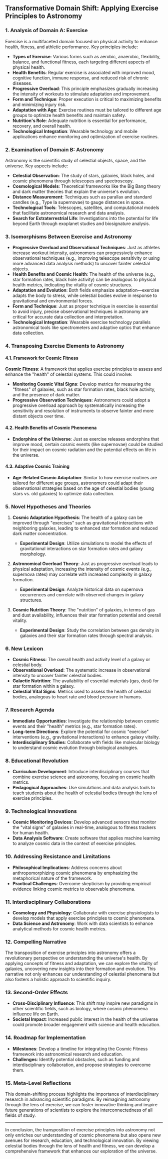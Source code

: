 ## Transformative Domain Shift: Applying Exercise Principles to Astronomy

### 1. Analysis of Domain A: Exercise

Exercise is a multifaceted domain focused on physical activity to enhance health, fitness, and athletic performance. Key principles include:

- **Types of Exercise**: Various forms such as aerobic, anaerobic, flexibility, balance, and functional fitness, each targeting different aspects of physical health.
- **Health Benefits**: Regular exercise is associated with improved mood, cognitive function, immune response, and reduced risk of chronic diseases.
- **Progressive Overload**: This principle emphasizes gradually increasing the intensity of workouts to stimulate adaptation and improvement.
- **Form and Technique**: Proper execution is critical to maximizing benefits and minimizing injury risk.
- **Adaptation with Age**: Exercise routines must be tailored to different age groups to optimize health benefits and maintain safety.
- **Nutrition's Role**: Adequate nutrition is essential for performance, recovery, and overall health.
- **Technological Integration**: Wearable technology and mobile applications enhance monitoring and optimization of exercise routines.

### 2. Examination of Domain B: Astronomy

Astronomy is the scientific study of celestial objects, space, and the universe. Key aspects include:

- **Celestial Observation**: The study of stars, galaxies, black holes, and cosmic phenomena through telescopes and spectroscopy.
- **Cosmological Models**: Theoretical frameworks like the Big Bang theory and dark matter theories that explain the universe's evolution.
- **Distance Measurement**: Techniques such as parallax and standard candles (e.g., Type Ia supernovae) to gauge distances in space.
- **Technological Tools**: Telescopes, satellites, and computational models that facilitate astronomical research and data analysis.
- **Search for Extraterrestrial Life**: Investigations into the potential for life beyond Earth through exoplanet studies and biosignature analysis.

### 3. Isomorphisms Between Exercise and Astronomy

- **Progressive Overload and Observational Techniques**: Just as athletes increase workout intensity, astronomers can progressively enhance observational techniques (e.g., improving telescope sensitivity or using more advanced data analysis methods) to uncover fainter celestial objects.
- **Health Benefits and Cosmic Health**: The health of the universe (e.g., star formation rates, black hole activity) can be analogous to physical health metrics, indicating the vitality of cosmic structures.
- **Adaptation and Evolution**: Both fields emphasize adaptation—exercise adapts the body to stress, while celestial bodies evolve in response to gravitational and environmental forces.
- **Form and Technique**: Just as proper technique in exercise is essential to avoid injury, precise observational techniques in astronomy are critical for accurate data collection and interpretation.
- **Technological Integration**: Wearable exercise technology parallels astronomical tools like spectrometers and adaptive optics that enhance data collection.

### 4. Transposing Exercise Elements to Astronomy

#### 4.1. Framework for Cosmic Fitness

**Cosmic Fitness**: A framework that applies exercise principles to assess and enhance the "health" of celestial systems. This could involve:

- **Monitoring Cosmic Vital Signs**: Develop metrics for measuring the "fitness" of galaxies, such as star formation rates, black hole activity, and the presence of dark matter.
- **Progressive Observation Techniques**: Astronomers could adopt a progressive overload approach by systematically increasing the sensitivity and resolution of instruments to observe fainter and more distant objects over time.

#### 4.2. Health Benefits of Cosmic Phenomena

- **Endorphins of the Universe**: Just as exercise releases endorphins that improve mood, certain cosmic events (like supernovae) could be studied for their impact on cosmic radiation and the potential effects on life in the universe.

#### 4.3. Adaptive Cosmic Training

- **Age-Related Cosmic Adaptation**: Similar to how exercise routines are tailored for different age groups, astronomers could adapt their observational strategies based on the age of celestial bodies (young stars vs. old galaxies) to optimize data collection.

### 5. Novel Hypotheses and Theories

1. **Cosmic Adaptation Hypothesis**: The health of a galaxy can be improved through "exercises" such as gravitational interactions with neighboring galaxies, leading to enhanced star formation and reduced dark matter concentration.
   - **Experimental Design**: Utilize simulations to model the effects of gravitational interactions on star formation rates and galaxy morphology.

2. **Astronomical Overload Theory**: Just as progressive overload leads to physical adaptation, increasing the intensity of cosmic events (e.g., supernova rates) may correlate with increased complexity in galaxy formation.
   - **Experimental Design**: Analyze historical data on supernova occurrences and correlate with observed changes in galaxy structures.

3. **Cosmic Nutrition Theory**: The "nutrition" of galaxies, in terms of gas and dust availability, influences their star formation potential and overall vitality.
   - **Experimental Design**: Study the correlation between gas density in galaxies and their star formation rates through spectral analysis.

### 6. New Lexicon

- **Cosmic Fitness**: The overall health and activity level of a galaxy or celestial body.
- **Observational Overload**: The systematic increase in observational intensity to uncover fainter celestial bodies.
- **Galactic Nutrition**: The availability of essential materials (gas, dust) for star formation within a galaxy.
- **Celestial Vital Signs**: Metrics used to assess the health of celestial bodies, analogous to heart rate and blood pressure in humans.

### 7. Research Agenda

- **Immediate Opportunities**: Investigate the relationship between cosmic events and their "health" metrics (e.g., star formation rates).
- **Long-term Directions**: Explore the potential for cosmic "exercise" interventions (e.g., gravitational interactions) to enhance galaxy vitality.
- **Interdisciplinary Studies**: Collaborate with fields like molecular biology to understand cosmic evolution through biological analogies.

### 8. Educational Revolution

- **Curriculum Development**: Introduce interdisciplinary courses that combine exercise science and astronomy, focusing on cosmic health metrics.
- **Pedagogical Approaches**: Use simulations and data analysis tools to teach students about the health of celestial bodies through the lens of exercise principles.

### 9. Technological Innovations

- **Cosmic Monitoring Devices**: Develop advanced sensors that monitor the "vital signs" of galaxies in real-time, analogous to fitness trackers for human health.
- **Data Analysis Software**: Create software that applies machine learning to analyze cosmic data in the context of exercise principles.

### 10. Addressing Resistance and Limitations

- **Philosophical Implications**: Address concerns about anthropomorphizing cosmic phenomena by emphasizing the metaphorical nature of the framework.
- **Practical Challenges**: Overcome skepticism by providing empirical evidence linking cosmic metrics to observable phenomena.

### 11. Interdisciplinary Collaborations

- **Cosmology and Physiology**: Collaborate with exercise physiologists to develop models that apply exercise principles to cosmic phenomena.
- **Data Science and Astronomy**: Work with data scientists to enhance analytical methods for cosmic health metrics.

### 12. Compelling Narrative

The transposition of exercise principles into astronomy offers a revolutionary perspective on understanding the universe's health. By applying concepts of fitness and adaptation, we can explore the vitality of galaxies, uncovering new insights into their formation and evolution. This narrative not only enhances our understanding of celestial phenomena but also fosters a holistic approach to scientific inquiry.

### 13. Second-Order Effects

- **Cross-Disciplinary Influence**: This shift may inspire new paradigms in other scientific fields, such as biology, where cosmic phenomena influence life on Earth.
- **Societal Impact**: Increased public interest in the health of the universe could promote broader engagement with science and health education.

### 14. Roadmap for Implementation

- **Milestones**: Develop a timeline for integrating the Cosmic Fitness framework into astronomical research and education.
- **Challenges**: Identify potential obstacles, such as funding and interdisciplinary collaboration, and propose strategies to overcome them.

### 15. Meta-Level Reflections

This domain-shifting process highlights the importance of interdisciplinary research in advancing scientific paradigms. By reimagining astronomy through the lens of exercise, we can foster innovative thinking and inspire future generations of scientists to explore the interconnectedness of all fields of study.

---

In conclusion, the transposition of exercise principles into astronomy not only enriches our understanding of cosmic phenomena but also opens new avenues for research, education, and technological innovation. By viewing celestial bodies through the lens of health and fitness, we can develop a comprehensive framework that enhances our exploration of the universe.